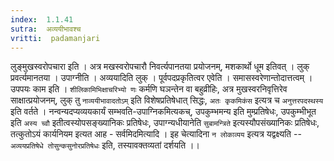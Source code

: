 ```yaml
---
index:  1.1.41
sutra:  अव्ययीभावश्च
vritti:  padamanjari
---
```


लुङ्मुखस्वरोपचारा इति । अत्र मखस्वरोपचारौ निवर्त्यपानतया प्रयोजनम्, मशकार्थो धूम इतिवत् । लुक् प्रवर्त्यमानतया । उपाग्नीति । अव्ययादिति लुक् । पूर्वपदप्रकृतित्वर एवेति । समासस्वरेणान्तोदात्तत्वम् । उपपयः काम इति । `शीलिकामिभिक्षाचरिभ्यो णः` कर्मणि घञन्तेन वा बहुव्रीहिः, अत्र मुखस्वरनिवृत्तिरेव साक्षात्प्रयोजनम्, लुक् तु `नाव्ययीभावादतोऽम्` इति विशेषप्रतिषेधात् सिद्धः, `अतः कृकमिकंस` इत्यत्र च `अनुत्तरपदस्थस्य` इति वर्तते । नन्वन्यदप्यव्ययकार्यं सम्भवति-उपाग्निकमित्यकच्, उपकुम्भमन्य इति मुम्प्रतिषेधः, उपकुम्भीभूत इति `अस्य च्वौ` इतीत्वस्योपसङ्ख्यानिकः प्रतिषेधः, उपाग्न्यधीयानेति `सुबामन्त्रिते` इत्यस्यौपसंख्यानिकः प्रतिषेधः, तत्कुतोऽयं कार्यनियम इत्यत आह - सर्वमिदमित्यादि । इह चेत्यादिना `न लोकाव्यय` इत्यत्र यद्वक्ष्यति --`अव्ययप्रतिषेधे तोसुन्कसुनोरप्रतिषेधः` इति, तस्यावक्तव्यतां दर्शयति ।।
